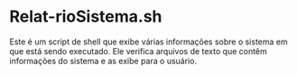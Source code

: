 # Relat-rioSistema.sh
 Este é um script de shell que exibe várias informações sobre o sistema em que está sendo executado. Ele verifica arquivos de texto que contêm informações do sistema e as exibe para o usuário.
